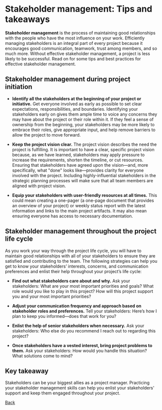 # Stakeholder management: Tips and takeaways
**Stakeholder management** is the process of maintaining good relationships with the people who have the most influence on your work. Efficiently managing stakeholders is an integral part of every project because it encourages good communication, teamwork, trust among members, and so much more. Without effective stakeholder management, a project is less likely to be successful. Read on for some tips and best practices for effective stakeholder management.

## Stakeholder management during project initiation
* **Identify all the stakeholders at the beginning of your project or initiative.** Get everyone involved as early as possible to set clear expectations, responsibilities, and boundaries. Identifying your stakeholders early on gives them ample time to voice any concerns they may have about the project or their role within it. If they feel a sense of ownership from the beginning, your stakeholders may be more likely to embrace their roles, give appropriate input, and help remove barriers to allow the project to move forward.  

* **Keep the project vision clear.** The project vision describes the need the project is fulfilling. It is important to have a clear, specific project vision because, as we have learned, stakeholders may apply pressure to increase the requirements, shorten the timeline, or cut resources. Ensuring that stakeholders have agreed upon the vision—and, more specifically, what "done" looks like—provides clarity for everyone involved with the project. Including highly-influential stakeholders in the strategic planning processes will make sure that all team members are aligned with project vision. 

* **Equip your stakeholders with user-friendly resources at all times.** This could mean creating a one-pager (a one-page document that provides an overview of your project) or weekly status report with the latest information and links to the main project artifacts. It may also mean ensuring everyone has access to necessary documentation. 

## Stakeholder management throughout the project life cycle
As you work your way through the project life cycle, you will have to maintain good relationships with all of your stakeholders to ensure they are satisfied and contributing to the team. The following strategies can help you get to know your stakeholders’ interests, concerns, and communication preferences and enlist their help throughout your project’s life cycle:

* **Find out what stakeholders care about and why.** Ask your stakeholders: What are your most important priorities and goals? What role would you like to play in this project? How will this project support you and your most important priorities?

* **Adjust your communication frequency and approach based on stakeholder roles and preferences.** Tell your stakeholders: Here’s how I plan to keep you informed—does that work for you?

* **Enlist the help of senior stakeholders when necessary.** Ask your stakeholders: Who else do you recommend I reach out to regarding this project? 

* **Once stakeholders have a vested interest, bring project problems to them.** Ask your stakeholders: How would you handle this situation? What solutions come to mind?

## Key takeaway
Stakeholders can be your biggest allies as a project manager. Practicing your stakeholder management skills can help you enlist your stakeholders' support and keep them engaged throughout your project.

[Back](./c6-capstone.md)


